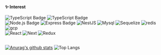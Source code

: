 
<div align=center>
</div>

#### :sparkles: Interest
![TypeScript Badge](https://img.shields.io/badge/JavaScript-FA7343?style=flat-square&logo=JavaScript&logoColor=white)
![TypeScript Badge](https://img.shields.io/badge/TypeScript-0095D5?style=flat-square&logo=TypeScript&logoColor=white)
<br>
![Node.js Badge](https://img.shields.io/badge/Node.js-grey?style=flat-square&logo=Node.js&logoColor=white)
![Express Badge](https://img.shields.io/badge/express.js-yellow?style=flat-square&logo=express&logoColor=white)
![NestJS](https://img.shields.io/badge/nestjs-%23E0234E.svg?style=flat-square&logo=nestjs&logoColor=white)
![Mysql](https://img.shields.io/badge/MySQL-purple.svg?style=flat-square&logo=Mysql&logoColor=white)
![Sequelize](https://img.shields.io/badge/Sequelize-blue.svg?style=flat-square&logo=Sequelize&logoColor=white)
![redis](https://img.shields.io/badge/redis-brown.svg?style=flat-square&logo=redis&logoColor=white)
![gcp](https://img.shields.io/badge/GCP-green.svg?style=flat-square&logo=googlecloud&logoColor=white)
<br>
![React](https://img.shields.io/badge/React.js-deepgreen.svg?style=flat-square&logo=React&logoColor=white)
![Next](https://img.shields.io/badge/Next.js-black.svg?style=flat-square&logo=next.js&logoColor=white)
![Redux](https://img.shields.io/badge/Redux-red.svg?style=flat-square&logo=Redux&logoColor=white)

\
[![Anurag's github stats](https://github-readme-stats.vercel.app/api?username=dladncks1217)](https://github.com/anuraghazra/github-readme-stats) 
![Top Langs](https://github-readme-stats.vercel.app/api/top-langs/?username=dladncks1217&layout=compact&title_color=white)
